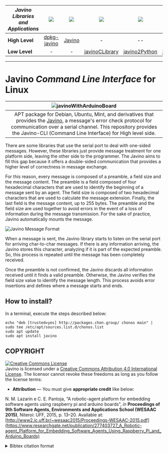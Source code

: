|_Javino Libraries and Applications_|![](https://github.com/chon-group/Javino/wiki/.imgs/linux.png)|![](https://github.com/chon-group/Javino/wiki/.imgs/java.png)|![](https://github.com/chon-group/Javino/wiki/.imgs/c.png)|![](https://github.com/chon-group/Javino/wiki/.imgs/python.png)|![](https://github.com/chon-group/Javino/wiki/.imgs/arduino.png)|
|------|:----:|:----:|:----:|:----:|:----:|
|__High Level__|[dpkg-javino](https://github.com/chon-group/dpkg-javino)|[Javino](https://github.com/chon-group/Javino)|-|--|--|
|__Low Level__|-|-|[javinoCLibrary](https://github.com/bptfreitas/JavinoCLibrary)|[javino2Python](https://github.com/chon-group/javino2python)|[javino2Arduino](https://github.com/chon-group/javino2arduino)|
---

# Javino _Command Line Interface_ for Linux

|![javinoWithArduinoBoard](https://github.com/chon-group/dpkg-javino/assets/32855001/60041231-2a59-425e-97f1-f7cbe37f4b3b)|
|:--:|
|APT package for Debian, Ubuntu, Mint, and derivatives that provides the [Javino](https://github.com/chon-group/Javino), a message's error check protocol for communication over a serial channel. This repository provides the Javino-CLI (Command Line Interface) for High level side.|


There are some libraries that use the serial port to deal with one-sided messages. However, these libraries just provide message treatment for one platform side, leaving the other side to the programmer.
The Javino aims to fill this gap because it offers a double-sided communication that provides a higher level of correctness in message exchange.

For this reason, every message is composed of a preamble, a field size and the message content. The preamble is a field composed of four hexadecimal characters that are used to identify the beginning of a message sent by an agent. The field size is composed of two hexadecimal characters that are used to calculate the message extension. Finally, the last field is the message content, up to 255 bytes. The preamble and the field size are used together to avoid errors in the event of a loss of information during the message transmission. For the sake of practice, Javino automatically mounts the message.

![Javino Message Format](https://a.fsdn.com/con/app/proj/javino/screenshots/The-Javino-message-format-ccb5d9ee.png)

When a message is sent, the Javino library starts to listen on the serial port for arriving char-to-char messages. If there is any information arriving, the Javino stores this character, analyzing if it is part of the expected preamble. So, this process is repeated until the message has been completely received. 

Once the preamble is not confirmed, the Javino discards all information received until it finds a valid preamble. Otherwise, the Javino verifies the field size value to identify the message length. 
This process avoids error insertions and defines where a message starts
and ends. 

## How to install?

In a terminal, execute the steps described below:

```console
echo "deb [trusted=yes] http://packages.chon.group/ chonos main" | sudo tee /etc/apt/sources.list.d/chonos.list
sudo apt update
sudo apt install javino
```

## COPYRIGHT
<a rel="license" href="http://creativecommons.org/licenses/by/4.0/"><img alt="Creative Commons License" style="border-width:0" src="https://i.creativecommons.org/l/by/4.0/88x31.png" /></a><br />Javino is licensed under a <a rel="license" href="http://creativecommons.org/licenses/by/4.0/">Creative Commons Attribution 4.0 International License</a>. The licensor cannot revoke these freedoms as long as you follow the license terms:

* __Attribution__ — You must give __appropriate credit__ like below:

N. M. Lazarin e C. E. Pantoja, “A robotic-agent platform for embedding software agents using raspberry pi and arduino boards”, _in_ __Proceedings of 9th Software Agents, Environments and Applications School (WESAAC 2015)__, Niteroi: UFF, 2015, p. 13–20. Available at: [http://www2.ic.uff.br/~wesaac2015/Proceedings-WESAAC-2015.pdf](https://www.researchgate.net/publication/277403727_A_Robotic-agent_Platform_for_Embedding_Software_Agents_Using_Raspberry_Pi_and_Arduino_Boards)

<details>
<summary> Bibtex citation format</summary>

```
@inproceedings{chonOS,
 author = {Nilson Lazarin and Carlos Pantoja and José Viterbo},
 title = { Towards a Toolkit for Teaching AI Supported by Robotic-agents: Proposal and First Impressions},
 booktitle = {Anais do XXXI Workshop sobre Educação em Computação},
 location = {João Pessoa/PB},
 year = {2023},
 keywords = {},
 issn = {2595-6175},
 pages = {20--29},
 publisher = {SBC},
 address = {Porto Alegre, RS, Brasil},
 doi = {10.5753/wei.2023.229753},
 url = {https://sol.sbc.org.br/index.php/wei/article/view/24887}
}

```
</details>
